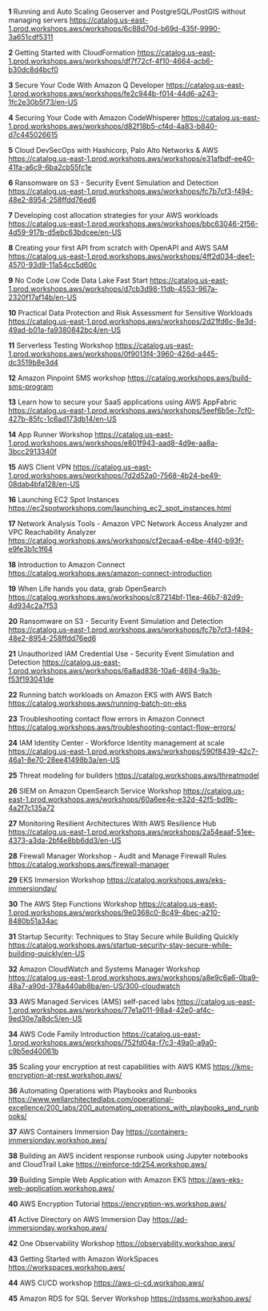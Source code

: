 **1**
Running and Auto Scaling Geoserver and PostgreSQL/PostGIS without managing servers
https://catalog.us-east-1.prod.workshops.aws/workshops/6c88d70d-b69d-435f-9990-3a651cdf5311

**2**
Getting Started with CloudFormation
https://catalog.us-east-1.prod.workshops.aws/workshops/df7f72cf-4f10-4664-acb6-b30dc8d4bcf0

**3**
Secure Your Code With Amazon Q Developer
https://catalog.us-east-1.prod.workshops.aws/workshops/fe2c944b-f014-44d6-a243-1fc2e30b5f73/en-US

**4**
Securing Your Code with Amazon CodeWhisperer
https://catalog.us-east-1.prod.workshops.aws/workshops/d82f18b5-cf4d-4a83-b840-d7c445026615

**5**
Cloud DevSecOps with Hashicorp, Palo Alto Networks & AWS
https://catalog.us-east-1.prod.workshops.aws/workshops/e31afbdf-ee40-41fa-a6c9-6ba2cb55fc1e

**6**
Ransomware on S3 - Security Event Simulation and Detection
https://catalog.us-east-1.prod.workshops.aws/workshops/fc7b7cf3-f494-48e2-8954-258ffdd76ed6

**7**
Developing cost allocation strategies for your AWS workloads
https://catalog.us-east-1.prod.workshops.aws/workshops/bbc63046-2f56-4d59-917b-d5ebc63bdcee/en-US

**8**
Creating your first API from scratch with OpenAPI and AWS SAM
https://catalog.us-east-1.prod.workshops.aws/workshops/4ff2d034-dee1-4570-93d9-11a54cc5d60c

**9**
No Code Low Code Data Lake Fast Start
https://catalog.us-east-1.prod.workshops.aws/workshops/d7cb3d98-11db-4553-967a-2320f17af14b/en-US

**10**
Practical Data Protection and Risk Assessment for Sensitive Workloads
https://catalog.us-east-1.prod.workshops.aws/workshops/2d21fd6c-8e3d-49ad-b01a-fa9380842bc4/en-US

**11**
Serverless Testing Workshop
https://catalog.us-east-1.prod.workshops.aws/workshops/0f9013f4-3960-426d-a445-dc3519b8e3d4

**12**
Amazon Pinpoint SMS workshop
https://catalog.workshops.aws/build-sms-program

**13**
Learn how to secure your SaaS applications using AWS AppFabric
https://catalog.us-east-1.prod.workshops.aws/workshops/5eef6b5e-7cf0-427b-85fc-1c6ad173db14/en-US

**14**
App Runner Workshop
https://catalog.us-east-1.prod.workshops.aws/workshops/e801f943-aad8-4d9e-aa8a-3bcc2913340f

**15**
AWS Client VPN
https://catalog.us-east-1.prod.workshops.aws/workshops/7d2d52a0-7568-4b24-be49-08dab4bfa128/en-US

**16**
Launching EC2 Spot Instances
https://ec2spotworkshops.com/launching_ec2_spot_instances.html

**17**
Network Analysis Tools - Amazon VPC Network Access Analyzer and VPC Reachability Analyzer
https://catalog.workshops.aws/workshops/cf2ecaa4-e4be-4f40-b93f-e9fe3b1c1f64

**18**
Introduction to Amazon Connect
https://catalog.workshops.aws/amazon-connect-introduction

**19**
When Life hands you data, grab OpenSearch
https://catalog.workshops.aws/workshops/c87214bf-11ea-46b7-82d9-4d934c2a7f53

**20**
Ransomware on S3 - Security Event Simulation and Detection
https://catalog.us-east-1.prod.workshops.aws/workshops/fc7b7cf3-f494-48e2-8954-258ffdd76ed6

**21**
Unauthorized IAM Credential Use - Security Event Simulation and Detection
https://catalog.us-east-1.prod.workshops.aws/workshops/6a8ad836-10a6-4694-9a3b-f53f193041de

**22**
Running batch workloads on Amazon EKS with AWS Batch
https://catalog.workshops.aws/running-batch-on-eks

**23**
Troubleshooting contact flow errors in Amazon Connect
https://catalog.workshops.aws/troubleshooting-contact-flow-errors/

**24**
IAM Identity Center - Workforce Identity management at scale
https://catalog.us-east-1.prod.workshops.aws/workshops/590f8439-42c7-46a1-8e70-28ee41498b3a/en-US

**25**
Threat modeling for builders
https://catalog.workshops.aws/threatmodel

**26**
SIEM on Amazon OpenSearch Service Workshop
https://catalog.us-east-1.prod.workshops.aws/workshops/60a6ee4e-e32d-42f5-bd9b-4a2f7c135a72

**27**
Monitoring Resilient Architectures With AWS Resilience Hub
https://catalog.us-east-1.prod.workshops.aws/workshops/2a54eaaf-51ee-4373-a3da-2bf4e8bb6dd3/en-US

**28**
Firewall Manager Workshop - Audit and Manage Firewall Rules
https://catalog.workshops.aws/firewall-manager

**29**
EKS Immersion Workshop
https://catalog.workshops.aws/eks-immersionday/

**30**
The AWS Step Functions Workshop
https://catalog.us-east-1.prod.workshops.aws/workshops/9e0368c0-8c49-4bec-a210-8480b51a34ac

**31**
Startup Security: Techniques to Stay Secure while Building Quickly
https://catalog.workshops.aws/startup-security-stay-secure-while-building-quickly/en-US

**32**
Amazon CloudWatch and Systems Manager Workshop
https://catalog.us-east-1.prod.workshops.aws/workshops/a8e9c6a6-0ba9-48a7-a90d-378a440ab8ba/en-US/300-cloudwatch

**33**
AWS Managed Services (AMS) self-paced labs
https://catalog.us-east-1.prod.workshops.aws/workshops/77e1a011-98a4-42e0-af4c-9ed30e7a8dc5/en-US

**34**
AWS Code Family Introduction
https://catalog.us-east-1.prod.workshops.aws/workshops/752fd04a-f7c3-49a0-a9a0-c9b5ed40061b


**35**
Scaling your encryption at rest capabilities with AWS KMS
https://kms-encryption-at-rest.workshop.aws/

**36**
Automating Operations with Playbooks and Runbooks
https://www.wellarchitectedlabs.com/operational-excellence/200_labs/200_automating_operations_with_playbooks_and_runbooks/

**37**
AWS Containers Immersion Day
https://containers-immersionday.workshop.aws/

**38**
Building an AWS incident response runbook using Jupyter notebooks and CloudTrail Lake
https://reinforce-tdr254.workshop.aws/

**39**
Building Simple Web Application with Amazon EKS
https://aws-eks-web-application.workshop.aws/


**40**
AWS Encryption Tutorial
https://encryption-ws.workshop.aws/

**41**
Active Directory on AWS Immersion Day
https://ad-immersionday.workshop.aws/

**42**
One Observability Workshop
https://observability.workshop.aws/

**43**
Getting Started with Amazon WorkSpaces
https://workspaces.workshop.aws/

**44**
AWS CI/CD workshop
https://aws-ci-cd.workshop.aws/

**45**
Amazon RDS for SQL Server Workshop
https://rdssms.workshop.aws/
